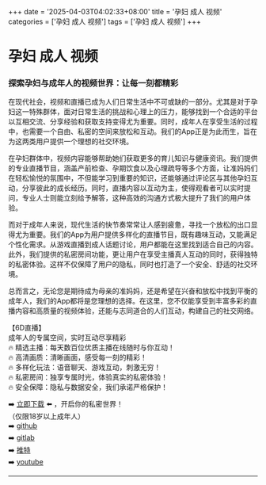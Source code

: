 +++
date = '2025-04-03T04:02:33+08:00'
title = '孕妇 成人 视频'
categories = ['孕妇 成人 视频']
tags = ['孕妇 成人 视频']
+++

# 孕妇 成人 视频

### 探索孕妇与成年人的视频世界：让每一刻都精彩

在现代社会，视频和直播已成为人们日常生活中不可或缺的一部分。尤其是对于孕妇这一特殊群体，面对日常生活的挑战和心理上的压力，能够找到一个合适的平台以互相交流、分享经验和获取支持变得尤为重要。同时，成年人在享受生活的过程中，也需要一个自由、私密的空间来放松和互动。我们的App正是为此而生，旨在为这两类用户提供一个理想的社交环境。

在孕妇群体中，视频内容能够帮助她们获取更多的育儿知识与健康资讯。我们提供的专业直播节目，涵盖产前检查、孕期饮食以及心理疏导等多个方面，让准妈妈们在轻松愉悦的氛围中，不但能学习到重要的知识，还能够通过评论区与其他孕妇互动，分享彼此的成长经历。同时，直播内容以互动为主，使得观看者可以实时提问，专业人士则能立刻给予解答，这种高效的沟通方式极大提升了我们的用户体验。

而对于成年人来说，现代生活的快节奏常常让人感到疲惫，寻找一个放松的出口显得尤为重要。我们的App为用户提供多样化的直播节目，既有趣味互动，又能满足个性化需求。从游戏直播到成人话题讨论，用户都能在这里找到适合自己的内容。此外，我们提供的私密房间功能，更让用户在享受主播真人互动的同时，获得独特的私密体验。这样不仅保障了用户的隐私，同时也打造了一个安全、舒适的社交环境。

总而言之，无论您是期待成为母亲的准妈妈，还是希望在兴奋和放松中找到平衡的成年人，我们的App都将是您理想的选择。在这里，您不仅能享受到丰富多彩的直播内容和高质量的视频体验，还能与志同道合的人们互动，构建自己的社交网络。

【6D直播】  
成年人的专属空间，实时互动尽享精彩  
🔥 精选主播：每天数百位优质主播在线随时与你互动！  
🔥 高清画质：清晰画面，感受每一刻的精彩！  
🔥 多样化玩法：语音聊天、游戏互动，刺激无穷！  
🔥 私密房间：独享专属时光，体验真实的私密体验！  
🔥 安全保障：隐私与数据安全，我们承诺严格保护！

➡️ [立即下载](https://down123.s3.ap-east-1.amazonaws.com/down/down.html?channelCode=blog) ⬅️ ，开启你的私密世界！  
（仅限18岁以上成年人）  
➡️ [github](https://aldult-live.github.io/)  
➡️ [gitlab](https://seo-09598d.gitlab.io/)  
➡️ [推特](https://x.com/wegame33)  
➡️ [youtube](https://www.youtube.com/@6Dlive)

---
